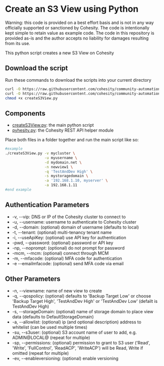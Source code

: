 # Create an S3 View using Python

Warning: this code is provided on a best effort basis and is not in any way officially supported or sanctioned by Cohesity. The code is intentionally kept simple to retain value as example code. The code in this repository is provided as-is and the author accepts no liability for damages resulting from its use.

This python script creates a new S3 View on Cohesity

## Download the script

Run these commands to download the scripts into your current directory

```bash
curl -O https://raw.githubusercontent.com/cohesity/community-automation-samples/main/python/createS3View/createS3View.py
curl -O https://raw.githubusercontent.com/cohesity/community-automation-samples/main/python/pyhesity.py
chmod +x createS3View.py
```

## Components

* [createS3View.py](https://raw.githubusercontent.com/cohesity/community-automation-samples/main/python/createS3View/createS3View.py): the main python script
* [pyhesity.py](https://raw.githubusercontent.com/cohesity/community-automation-samples/main/python/pyhesity/pyhesity.py): the Cohesity REST API helper module

Place both files in a folder together and run the main script like so:

```bash
#example
./createS3View.py -v mycluster \
                  -u myusername \
                  -d mydomain.net \
                  -n newview1 \
                  -q 'TestAndDev High' \
                  -s mystoragedomain \
                  -a '192.168.1.10, myserver' \
                  -a 192.168.1.11
#end example
```

## Authentication Parameters

* -v, --vip: DNS or IP of the Cohesity cluster to connect to
* -u, --username: username to authenticate to Cohesity cluster
* -d, --domain: (optional) domain of username (defaults to local)
* -t, --tenant: (optional) multi-tenancy tenant name
* -i, --useApiKey: (optional) use API key for authentication
* -pwd, --password: (optional) password or API key
* -np, --noprompt: (optional) do not prompt for password
* -mcm, --mcm: (optional) connect through MCM
* -m, --mfacode: (optional) MFA code for authentication
* -e --emailmfacode: (optional) send MFA code via email

## Other Parameters

* -n, --viewname: name of new view to create
* -q, --qospolicy: (optional) defaults to 'Backup Target Low' or choose 'Backup Target High', 'TestAndDev High' or 'TestAndDev Low' (defailt is TestAndDev High)
* -s, --storageDomain: (optional) name of storage domain to place view data (defaults to DefaultStorageDomain)
* -a, --allowlist: (optional) ip (and optional description) address to whitelist (can be used multiple times)
* -su, --s3user: (optional) S3 account name of user to add, e.g. ADMIN@LOCAL@ (repeat for multiple)
* -sp, --permissions: (optional) permission to grant to S3 user ('Read', 'Write', 'FullControl', 'ReadACP', 'WriteACP') will be Read, Write if omitted (repeat for multiple)
* -ev, --enableversioning: (optional) enable versioning
